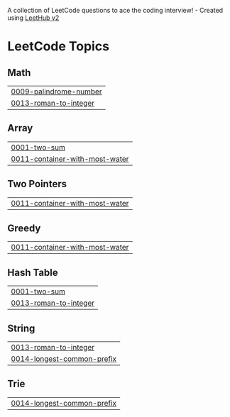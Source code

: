 A collection of LeetCode questions to ace the coding interview! - Created using [LeetHub v2](https://github.com/arunbhardwaj/LeetHub-2.0)
<!---LeetCode Topics Start-->
# LeetCode Topics
## Math
|  |
| ------- |
| [0009-palindrome-number](https://github.com/haideraaftab1/leetcode/tree/master/0009-palindrome-number) |
| [0013-roman-to-integer](https://github.com/haideraaftab1/leetcode/tree/master/0013-roman-to-integer) |
## Array
|  |
| ------- |
| [0001-two-sum](https://github.com/haideraaftab1/leetcode/tree/master/0001-two-sum) |
| [0011-container-with-most-water](https://github.com/haideraaftab1/leetcode/tree/master/0011-container-with-most-water) |
## Two Pointers
|  |
| ------- |
| [0011-container-with-most-water](https://github.com/haideraaftab1/leetcode/tree/master/0011-container-with-most-water) |
## Greedy
|  |
| ------- |
| [0011-container-with-most-water](https://github.com/haideraaftab1/leetcode/tree/master/0011-container-with-most-water) |
## Hash Table
|  |
| ------- |
| [0001-two-sum](https://github.com/haideraaftab1/leetcode/tree/master/0001-two-sum) |
| [0013-roman-to-integer](https://github.com/haideraaftab1/leetcode/tree/master/0013-roman-to-integer) |
## String
|  |
| ------- |
| [0013-roman-to-integer](https://github.com/haideraaftab1/leetcode/tree/master/0013-roman-to-integer) |
| [0014-longest-common-prefix](https://github.com/haideraaftab1/leetcode/tree/master/0014-longest-common-prefix) |
## Trie
|  |
| ------- |
| [0014-longest-common-prefix](https://github.com/haideraaftab1/leetcode/tree/master/0014-longest-common-prefix) |
<!---LeetCode Topics End-->